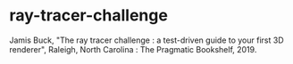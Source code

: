 # ray-tracer-challenge
Jamis Buck, "The ray tracer challenge : a test-driven guide to your first 3D renderer", Raleigh, North Carolina : The Pragmatic Bookshelf, 2019.
